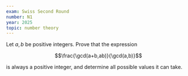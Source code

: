 ```yaml
---
exam: Swiss Second Round
number: N1
year: 2025
topic: number theory
---
```


Let $a,b$ be positive integers. Prove that the expression

$$\frac{\gcd(a+b,ab)}{\gcd(a,b)}$$

is always a positive integer, and determine all possible values it can take.